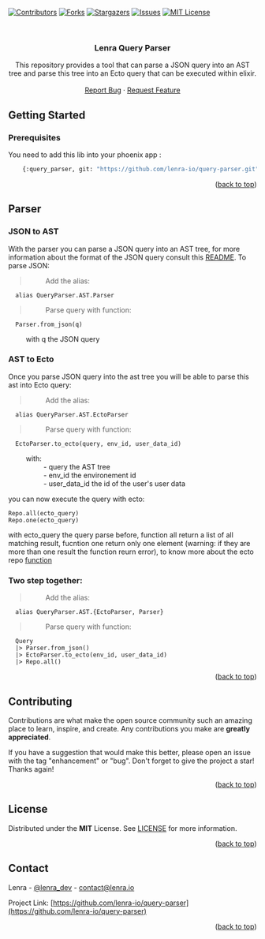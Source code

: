 <div id="top"></div>
<!--
*** Thanks for checking out the Best-README-Template. If you have a suggestion
*** that would make this better, please fork the repo and create a pull request
*** or simply open an issue with the tag "enhancement".
*** Don't forget to give the project a star!
*** Thanks again! Now go create something AMAZING! :D
-->



<!-- PROJECT SHIELDS -->
<!--
*** I'm using markdown "reference style" links for readability.
*** Reference links are enclosed in brackets [ ] instead of parentheses ( ).
*** See the bottom of this document for the declaration of the reference variables
*** for contributors-url, forks-url, etc. This is an optional, concise syntax you may use.
*** https://www.markdownguide.org/basic-syntax/#reference-style-links
-->
[![Contributors][contributors-shield]][contributors-url]
[![Forks][forks-shield]][forks-url]
[![Stargazers][stars-shield]][stars-url]
[![Issues][issues-shield]][issues-url]
[![MIT License][license-shield]][license-url]



<!-- PROJECT LOGO -->
<br />
<div align="center">
  <!-- <a href="https://github.com/lenra-io/template-hello-world-node12">
    <img src="images/logo.png" alt="Logo" width="80" height="80">
  </a> -->

<h3 align="center">Lenra Query Parser</h3>

  <p align="center">
    This repository provides a tool that can parse a JSON query into an AST tree and parse this tree into an Ecto query that can be executed within elixir.
    <br />
    <br />
    <!-- <a href="https://github.com/lenra-io/template-hello-world-node12">View Demo</a>
    · -->
    <a href="https://github.com/lenra-io/query-parser/issues">Report Bug</a>
    ·
    <a href="https://github.com/lenra-io/query-parser/issues">Request Feature</a>
  </p>
</div>

<!-- GETTING STARTED -->
## Getting Started

### Prerequisites

You need to add this lib into your phoenix app : 
```bash
    {:query_parser, git: "https://github.com/lenra-io/query-parser.git", tag: "v1.0.0-beta.X"}
```

<p align="right">(<a href="#top">back to top</a>)</p>

## Parser

### JSON to AST
<!-- Add the README link when this pr merge https://github.com/lenra-io/query-parser/pull/6 -->
With the parser you can parse a JSON query into an AST tree, for more 
information about the format of the JSON query consult this [README](). To parse JSON:

> $\qquad$ Add the alias:
```
  alias QueryParser.AST.Parser
```

> $\qquad$ Parse query with function:
```
  Parser.from_json(q)
```
$\qquad$ with q the JSON query

### AST to Ecto
Once you parse JSON query into the ast tree you will be able to parse this ast into Ecto query:

> $\qquad$ Add the alias:
```
  alias QueryParser.AST.EctoParser
```

> $\qquad$ Parse query with function:
```
  EctoParser.to_ecto(query, env_id, user_data_id)
```
$\qquad$ with:  
$\qquad$ $\qquad$ - query the AST tree  
$\qquad$ $\qquad$ - env_id the environement id  
$\qquad$ $\qquad$ - user_data_id the id of the user's user data 

you can now execute the query with ecto:

```
Repo.all(ecto_query)
Repo.one(ecto_query)
```
with ecto_query the query parse before, function all return a list of all matching result, fucntion one return only one element (warning: if they are more than one result the function reurn error), to know more about the ecto repo [function](https://hexdocs.pm/ecto/Ecto.Repo.html#query-api)

### Two step together:

> $\qquad$ Add the alias:
```
  alias QueryParser.AST.{EctoParser, Parser}
```

> $\qquad$ Parse query with function:
```
  Query
  |> Parser.from_json()
  |> EctoParser.to_ecto(env_id, user_data_id)
  |> Repo.all()
```


<p align="right">(<a href="#top">back to top</a>)</p>


<!-- CONTRIBUTING -->
## Contributing

Contributions are what make the open source community such an amazing place to learn, inspire, and create. Any contributions you make are **greatly appreciated**.

If you have a suggestion that would make this better, please open an issue with the tag "enhancement" or "bug".
Don't forget to give the project a star! Thanks again!

<p align="right">(<a href="#top">back to top</a>)</p>



<!-- LICENSE -->
## License

Distributed under the **MIT** License. See [LICENSE](./LICENSE) for more information.

<p align="right">(<a href="#top">back to top</a>)</p>



<!-- CONTACT -->
## Contact

Lenra - [@lenra_dev](https://twitter.com/lenra_dev) - contact@lenra.io

Project Link: [https://github.com/lenra-io/query-parser](https://github.com/lenra-io/query-parser)

<p align="right">(<a href="#top">back to top</a>)</p>


<!-- MARKDOWN LINKS & IMAGES -->
<!-- https://www.markdownguide.org/basic-syntax/#reference-style-links -->
[contributors-shield]: https://img.shields.io/github/contributors/lenra-io/template-hello-world-node12.svg?style=for-the-badge
[contributors-url]: https://github.com/lenra-io/query-parser/graphs/contributors
[forks-shield]: https://img.shields.io/github/forks/lenra-io/template-hello-world-node12.svg?style=for-the-badge
[forks-url]: https://github.com/lenra-io/query-parser/network/members
[stars-shield]: https://img.shields.io/github/stars/lenra-io/template-hello-world-node12.svg?style=for-the-badge
[stars-url]: https://github.com/lenra-io/query-parser/stargazers
[issues-shield]: https://img.shields.io/github/issues/lenra-io/template-hello-world-node12.svg?style=for-the-badge
[issues-url]: https://github.com/lenra-io/query-parser/issues
[license-shield]: https://img.shields.io/github/license/lenra-io/template-hello-world-node12.svg?style=for-the-badge
[license-url]: https://github.com/lenra-io/query-parser/blob/master/LICENSE.txt
